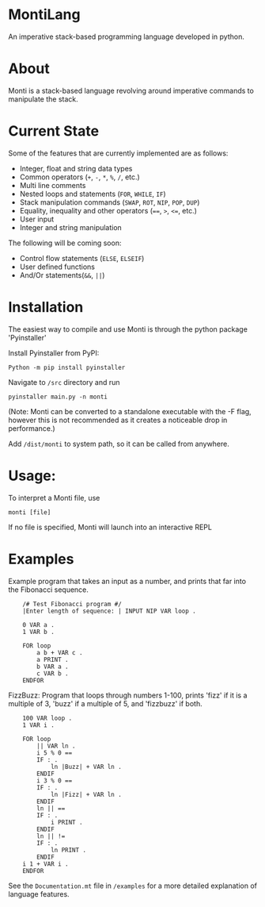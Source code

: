 # MontiLang
An imperative stack-based programming language developed in python.

# About
Monti is a stack-based language revolving around imperative commands to manipulate the stack. 

# Current State
Some of the features that are currently implemented are as follows:

* Integer, float and string data types
* Common operators (`+`, `-`, `*`, `%`, `/`, etc.)
* Multi line comments
* Nested loops and statements (`FOR`, `WHILE`, `IF`)
* Stack manipulation commands (`SWAP`, `ROT`, `NIP`, `POP`, `DUP`)
* Equality, inequality and other operators (`==`, `>`, `<=`, etc.)
* User input
* Integer and string manipulation

The following will be coming soon:

* Control flow statements (`ELSE`, `ELSEIF`)
* User defined functions
* And/Or statements(`&&`, `||`)

# Installation

The easiest way to compile and use Monti is through the python package 'Pyinstaller'

Install Pyinstaller from PyPI:

    Python -m pip install pyinstaller

Navigate to `/src` directory and run

    pyinstaller main.py -n monti

(Note: Monti can be converted to a standalone executable with the -F flag, however this is not recommended as it creates a noticeable drop in performance.)

Add `/dist/monti` to system path, so it can be called from anywhere.

# Usage:
To interpret a Monti file, use 

    monti [file]
If no file is specified, Monti will launch into an interactive REPL

# Examples

Example program that takes an input as a number, and prints that far into the Fibonacci sequence.

        /# Test Fibonacci program #/
        |Enter length of sequence: | INPUT NIP VAR loop .

        0 VAR a .
        1 VAR b .

        FOR loop
            a b + VAR c .
            a PRINT .
            b VAR a .
            c VAR b .
        ENDFOR

FizzBuzz: Program that loops through numbers 1-100, prints 'fizz' if it is a multiple of 3, 'buzz' if a multiple of 5, and 'fizzbuzz' if both.

        100 VAR loop .
        1 VAR i .

        FOR loop
            || VAR ln .
            i 5 % 0 == 
            IF : .
                ln |Buzz| + VAR ln .
            ENDIF
            i 3 % 0 ==
            IF : .
                ln |Fizz| + VAR ln .
            ENDIF
            ln || ==
            IF : .
                i PRINT .
            ENDIF
            ln || !=
            IF : .
                ln PRINT .
            ENDIF
        i 1 + VAR i .
        ENDFOR
See the `Documentation.mt` file in `/examples` for a more detailed explanation of language features.
